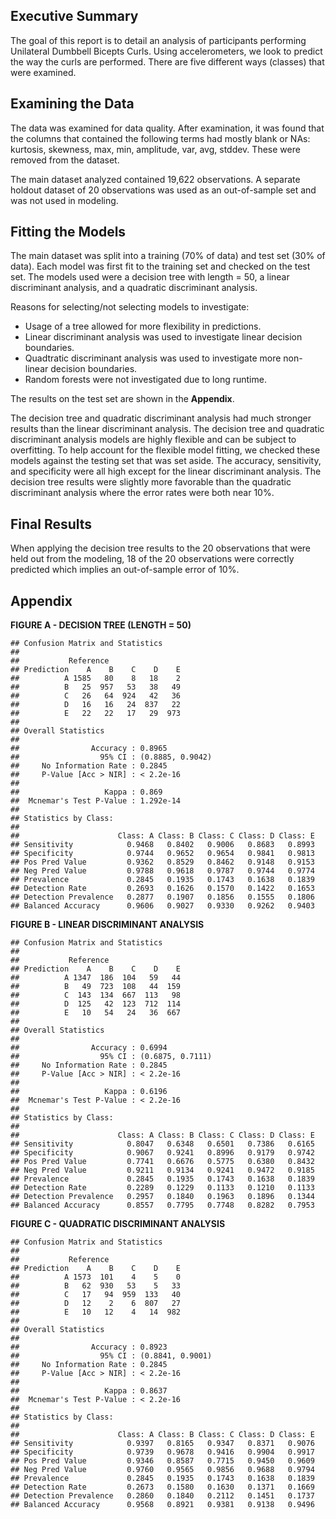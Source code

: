 Executive Summary
-----------------

The goal of this report is to detail an analysis of participants
performing Unilateral Dumbbell Bicepts Curls. Using accelerometers, we
look to predict the way the curls are performed. There are five
different ways (classes) that were examined.

Examining the Data
------------------

The data was examined for data quality. After examination, it was found
that the columns that contained the following terms had mostly blank or
NAs: kurtosis, skewness, max, min, amplitude, var, avg, stddev. These
were removed from the dataset.

The main dataset analyzed contained 19,622 observations. A separate
holdout dataset of 20 observations was used as an out-of-sample set and
was not used in modeling.

Fitting the Models
------------------

The main dataset was split into a training (70% of data) and test set
(30% of data). Each model was first fit to the training set and checked
on the test set. The models used were a decision tree with length = 50,
a linear discriminant analysis, and a quadratic discriminant analysis.

Reasons for selecting/not selecting models to investigate:

-   Usage of a tree allowed for more flexibility in predictions.
-   Linear discriminant analysis was used to investigate linear
    decision boundaries.
-   Quadtratic discriminant analysis was used to investigate more
    non-linear decision boundaries.
-   Random forests were not investigated due to long runtime.

The results on the test set are shown in the **Appendix**.

The decision tree and quadratic discriminant analysis had much stronger
results than the linear discriminant analysis. The decision tree and
quadratic discriminant analysis models are highly flexible and can be
subject to overfitting. To help account for the flexible model fitting,
we checked these models against the testing set that was set aside. The
accuracy, sensitivity, and specificity were all high except for the
linear discriminant analysis. The decision tree results were slightly
more favorable than the quadratic discriminant analysis where the error
rates were both near 10%.

Final Results
-------------

When applying the decision tree results to the 20 observations that were
held out from the modeling, 18 of the 20 observations were correctly
predicted which implies an out-of-sample error of 10%.

Appendix
--------

**FIGURE A - DECISION TREE (LENGTH = 50)**

    ## Confusion Matrix and Statistics
    ## 
    ##           Reference
    ## Prediction    A    B    C    D    E
    ##          A 1585   80    8   18    2
    ##          B   25  957   53   38   49
    ##          C   26   64  924   42   36
    ##          D   16   16   24  837   22
    ##          E   22   22   17   29  973
    ## 
    ## Overall Statistics
    ##                                           
    ##                Accuracy : 0.8965          
    ##                  95% CI : (0.8885, 0.9042)
    ##     No Information Rate : 0.2845          
    ##     P-Value [Acc > NIR] : < 2.2e-16       
    ##                                           
    ##                   Kappa : 0.869           
    ##  Mcnemar's Test P-Value : 1.292e-14       
    ## 
    ## Statistics by Class:
    ## 
    ##                      Class: A Class: B Class: C Class: D Class: E
    ## Sensitivity            0.9468   0.8402   0.9006   0.8683   0.8993
    ## Specificity            0.9744   0.9652   0.9654   0.9841   0.9813
    ## Pos Pred Value         0.9362   0.8529   0.8462   0.9148   0.9153
    ## Neg Pred Value         0.9788   0.9618   0.9787   0.9744   0.9774
    ## Prevalence             0.2845   0.1935   0.1743   0.1638   0.1839
    ## Detection Rate         0.2693   0.1626   0.1570   0.1422   0.1653
    ## Detection Prevalence   0.2877   0.1907   0.1856   0.1555   0.1806
    ## Balanced Accuracy      0.9606   0.9027   0.9330   0.9262   0.9403

**FIGURE B - LINEAR DISCRIMINANT ANALYSIS**

    ## Confusion Matrix and Statistics
    ## 
    ##           Reference
    ## Prediction    A    B    C    D    E
    ##          A 1347  186  104   59   44
    ##          B   49  723  108   44  159
    ##          C  143  134  667  113   98
    ##          D  125   42  123  712  114
    ##          E   10   54   24   36  667
    ## 
    ## Overall Statistics
    ##                                           
    ##                Accuracy : 0.6994          
    ##                  95% CI : (0.6875, 0.7111)
    ##     No Information Rate : 0.2845          
    ##     P-Value [Acc > NIR] : < 2.2e-16       
    ##                                           
    ##                   Kappa : 0.6196          
    ##  Mcnemar's Test P-Value : < 2.2e-16       
    ## 
    ## Statistics by Class:
    ## 
    ##                      Class: A Class: B Class: C Class: D Class: E
    ## Sensitivity            0.8047   0.6348   0.6501   0.7386   0.6165
    ## Specificity            0.9067   0.9241   0.8996   0.9179   0.9742
    ## Pos Pred Value         0.7741   0.6676   0.5775   0.6380   0.8432
    ## Neg Pred Value         0.9211   0.9134   0.9241   0.9472   0.9185
    ## Prevalence             0.2845   0.1935   0.1743   0.1638   0.1839
    ## Detection Rate         0.2289   0.1229   0.1133   0.1210   0.1133
    ## Detection Prevalence   0.2957   0.1840   0.1963   0.1896   0.1344
    ## Balanced Accuracy      0.8557   0.7795   0.7748   0.8282   0.7953

**FIGURE C - QUADRATIC DISCRIMINANT ANALYSIS**

    ## Confusion Matrix and Statistics
    ## 
    ##           Reference
    ## Prediction    A    B    C    D    E
    ##          A 1573  101    4    5    0
    ##          B   62  930   53    5   33
    ##          C   17   94  959  133   40
    ##          D   12    2    6  807   27
    ##          E   10   12    4   14  982
    ## 
    ## Overall Statistics
    ##                                           
    ##                Accuracy : 0.8923          
    ##                  95% CI : (0.8841, 0.9001)
    ##     No Information Rate : 0.2845          
    ##     P-Value [Acc > NIR] : < 2.2e-16       
    ##                                           
    ##                   Kappa : 0.8637          
    ##  Mcnemar's Test P-Value : < 2.2e-16       
    ## 
    ## Statistics by Class:
    ## 
    ##                      Class: A Class: B Class: C Class: D Class: E
    ## Sensitivity            0.9397   0.8165   0.9347   0.8371   0.9076
    ## Specificity            0.9739   0.9678   0.9416   0.9904   0.9917
    ## Pos Pred Value         0.9346   0.8587   0.7715   0.9450   0.9609
    ## Neg Pred Value         0.9760   0.9565   0.9856   0.9688   0.9794
    ## Prevalence             0.2845   0.1935   0.1743   0.1638   0.1839
    ## Detection Rate         0.2673   0.1580   0.1630   0.1371   0.1669
    ## Detection Prevalence   0.2860   0.1840   0.2112   0.1451   0.1737
    ## Balanced Accuracy      0.9568   0.8921   0.9381   0.9138   0.9496
